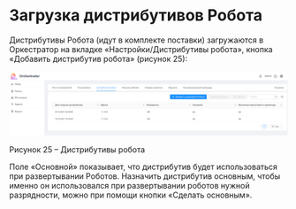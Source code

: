 # Загрузка дистрибутивов Робота

Дистрибутивы Робота (идут в комплекте поставки) загружаются в Оркестратор на вкладке «Настройки/Дистрибутивы робота», кнопка «Добавить дистрибутив робота» (рисунок 25):

![](<../../.gitbook/assets/0 (14)>)

Рисунок 25 – Дистрибутивы робота

Поле «Основной» показывает, что дистрибутив будет использоваться при развертывании Роботов. Назначить дистрибутив основным, чтобы именно он использовался при развертывании роботов нужной разрядности, можно при помощи кнопки «Сделать основным».
